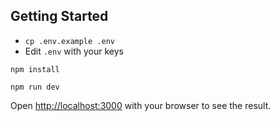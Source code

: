 ## Getting Started

-   `cp .env.example .env`
-   Edit `.env` with your keys

`npm install`

`npm run dev`

Open [http://localhost:3000](http://localhost:3000) with your browser to see the result.

